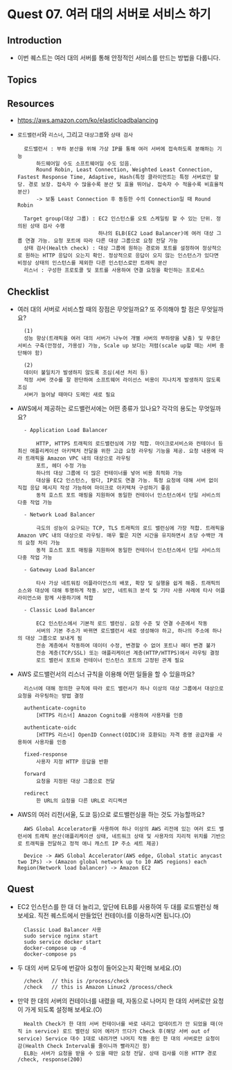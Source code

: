 # Quest 07. 여러 대의 서버로 서비스 하기

## Introduction
* 이번 퀘스트는 여러 대의 서버를 통해 안정적인 서비스를 만드는 방법을 다룹니다.

## Topics

## Resources
* https://aws.amazon.com/ko/elasticloadbalancing
* `로드밸런서`와 `리스너`, 그리고 `대상그룹`와 `상태 검사`

        로드밸런서 : 부하 분산을 위해 가상 IP를 통해 여러 서버에 접속하도록 분해하는 기능
            하드웨어일 수도 소프트웨어일 수도 있음.
            Round Robin, Least Connection, Weighted Least Connection, Fastest Response Time, Adaptive, Hash(특정 클라이언트는 특정 서버로만 할당. 경로 보장. 접속자 수 많을수록 분산 및 효율 뛰어남. 접속자 수 적을수록 비효율적 분산)
            -> 보통 Least Connection 후 동등한 수의 Connection일 때 Round Robin

        Target group(대상 그룹) : EC2 인스턴스를 오토 스케일링 할 수 있는 단위. 정의된 상태 검사 수행
                                하나의 ELB(EC2 Load Balancer)에 여러 대상 그룹 연결 가능. 요청 포트에 따라 다른 대상 그룹으로 요청 전달 가능
        상태 검사(Health check) : 대상 그룹에 원하는 경로와 포트를 설정하여 정상적으로 원하는 HTTP 응답이 오는지 확인. 정상적으로 응답이 오지 않는 인스턴스가 있다면 비정상 상태의 인스턴스를 제외한 다른 인스턴스로만 트래픽 분산
        리스너 : 구성한 프로토콜 및 포트를 사용하여 연결 요청을 확인하는 프로세스

## Checklist
* 여러 대의 서버로 서비스할 때의 장점은 무엇일까요? 또 주의해야 할 점은 무엇일까요?

        (1)
        성능 향상(트래픽을 여러 대의 서버가 나누어 개별 서버의 부하량을 낮춤) 및 무중단 서비스 구축(안정성, 가용성) 가능, Scale up 보다는 저렴(scale up할 때는 서버 중단해야 함)

        (2)
        데이터 불일치가 발생하지 않도록 조심(세션 처리 등)
        적정 서버 갯수를 잘 판단하여 소프트웨어 라이선스 비용이 지나치게 발생하지 않도록 조심
        서버가 늘어날 때마다 도메인 새로 필요

* AWS에서 제공하는 로드밸런서에는 어떤 종류가 있나요? 각각의 용도는 무엇일까요?

        - Application Load Balancer

            HTTP, HTTPS 트래픽의 로드밸런싱에 가장 적합. 마이크로서비스와 컨테이너 등 최신 애플리케이션 아키텍처 전달을 위한 고급 요청 라우팅 기능을 제공. 요청 내용에 따라 트래픽을 Amazon VPC 내의 대상으로 라우팅
            포트, 헤더 수정 가능
            하나의 대상 그룹에 더 많은 컨테이너를 넣어 비용 최적화 가능
            대상을 EC2 인스턴스, 람다, IP로도 연결 가능. 특정 요청에 대해 서버 없이 직접 응답 메시지 작성 가능하여 마이크로 아키텍쳐 구성하기 좋음
            동적 호스트 포트 매핑을 지원하여 동일한 컨테이너 인스턴스에서 단일 서비스의 다중 작업 가능

        - Network Load Balancer

            극도의 성능이 요구되는 TCP, TLS 트래픽의 로드 밸런싱에 가장 적합. 트래픽을 Amazon VPC 내의 대상으로 라우팅. 매우 짧은 지연 시간을 유지하면서 초당 수백만 개의 요청 처리 가능
            동적 호스트 포트 매핑을 지원하여 동일한 컨테이너 인스턴스에서 단일 서비스의 다중 작업 가능

        - Gateway Load Balancer

            타사 가상 네트워킹 어플라이언스의 배포, 확장 및 실행을 쉽게 해줌. 트래픽의 소스와 대상에 대해 투명하게 작동. 보안, 네트워크 분석 및 기타 사용 사례에 타사 어플라이언스와 함께 사용하기에 적합

        - Classic Load Balancer

            EC2 인스턴스에서 기본적 로드 밸런싱. 요청 수준 및 연결 수준에서 작동
            서버의 기본 주소가 바뀌면 로드밸런서 새로 생성해야 하고, 하나의 주소에 하나의 대상 그룹으로 보내게 됨
            전송 계층에서 작동하여 데이터 수정, 변경할 수 없어 포트나 헤더 변경 불가
            전송 계층(TCP/SSL) 또는 애플리케이션 계층(HTTP/HTTPS)에서 라우팅 결정
            로드 밸런서 포트와 컨테이너 인스턴스 포트의 고정된 관계 필요

* AWS 로드밸런서의 리스너 규칙을 이용해 어떤 일들을 할 수 있을까요?

        리스너에 대해 정의한 규칙에 따라 로드 밸런서가 하나 이상의 대상 그룹에서 대상으로 요청을 라우팅하는 방법 결정

        authenticate-cognito
            [HTTPS 리스너] Amazon Cognito를 사용하여 사용자를 인증

        authenticate-oidc
            [HTTPS 리스너] OpenID Connect(OIDC)와 호환되는 자격 증명 공급자를 사용하여 사용자를 인증

        fixed-response
            사용자 지정 HTTP 응답을 반환

        forward
            요청을 지정된 대상 그룹으로 전달

        redirect
            한 URL의 요청을 다른 URL로 리디렉션

* AWS의 여러 리전(서울, 도쿄 등)으로 로드밸런싱을 하는 것도 가능할까요?

        AWS Global Accelerator를 사용하여 하나 이상의 AWS 리전에 있는 여러 로드 밸런서에 트래픽 분산(애플리케이션 상태, 네트워크 상태 및 사용자의 지리적 위치를 기반으로 트래픽을 전달하고 정적 애니 캐스트 IP 주소 세트 제공)

        Device -> AWS Global Accelerator(AWS edge, Global static anycast two IPs) -> (Amazon global network up to 10 AWS regions) each Region(Network load balancer) -> Amazon EC2


## Quest
* EC2 인스턴스를 한 대 더 늘리고, 앞단에 ELB를 사용하여 두 대를 로드밸런싱 해 보세요. 직전 퀘스트에서 만들었던 컨테이너를 이용하시면 됩니다.(O)

        Classic Load Balancer 사용
        sudo service nginx start
        sudo service docker start
        docker-compose up -d
        docker-compose ps

* 두 대의 서버 모두에 번갈아 요청이 들어오는지 확인해 보세요.(O)

        /check   // this is /process/check
        /check   // this is Amazon Linux2 /process/check

* 만약 한 대의 서버의 컨테이너를 내렸을 때, 자동으로 나머지 한 대의 서버로만 요청이 가게 되도록 설정해 보세요.(O)

        Health Check가 한 대의 서버 컨테이너를 바로 내리고 업데이트가 안 되었을 때(아직 in service) 로드 밸런싱 되어 에러가 뜨다가 Check 후(해당 서버 out of service) Service 대수 1대로 내려가면 나머지 작동 중인 한 대의 서버로만 요청이 감(Health Check Interval를 줄이니까 빨라지긴 함)
        ELB는 서버가 요청을 받을 수 있을 때만 요청 전달. 상태 검사를 이용 HTTP 경로 /check, response(200)
